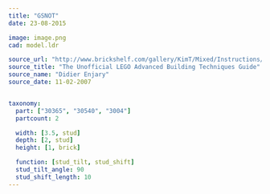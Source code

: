 ```yaml
---
title: "GSNOT"
date: 23-08-2015

image: image.png
cad: model.ldr

source_url: "http://www.brickshelf.com/gallery/KimT/Mixed/Instructions/advbuilding.pdf"
source_title: "The Unofficial LEGO Advanced Building Techniques Guide"
source_name: "Didier Enjary"
source_date: 11-02-2007


taxonomy:
  part: ["30365", "30540", "3004"]
  partcount: 2

  width: [3.5, stud]
  depth: [2, stud]
  height: [1, brick]

  function: [stud_tilt, stud_shift]
  stud_tilt_angle: 90
  stud_shift_length: 10
---
```

